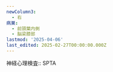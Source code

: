 ```yaml
---
newColumn3:
  - 右
病巣:
  - 前頭葉内側
  - 脳梁膝部
lastmod: '2025-04-06'
last_edited: 2025-02-27T00:00:00.000Z
---
```


神経心理検査:: SPTA
